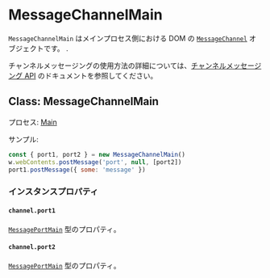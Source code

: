 # MessageChannelMain

`MessageChannelMain` はメインプロセス側における DOM の [`MessageChannel`][] オブジェクトです。 .

チャンネルメッセージングの使用方法の詳細については、[チャンネルメッセージング API][] のドキュメントを参照してください。

## Class: MessageChannelMain

プロセス: [Main](../glossary.md#main-process)

サンプル:
```js
const { port1, port2 } = new MessageChannelMain()
w.webContents.postMessage('port', null, [port2])
port1.postMessage({ some: 'message' })
```

### インスタンスプロパティ

#### `channel.port1`

[`MessagePortMain`](message-port-main.md) 型のプロパティ。

#### `channel.port2`

[`MessagePortMain`](message-port-main.md) 型のプロパティ。

[`MessageChannel`]: https://developer.mozilla.org/en-US/docs/Web/API/MessageChannel
[チャンネルメッセージング API]: https://developer.mozilla.org/en-US/docs/Web/API/Channel_Messaging_API
